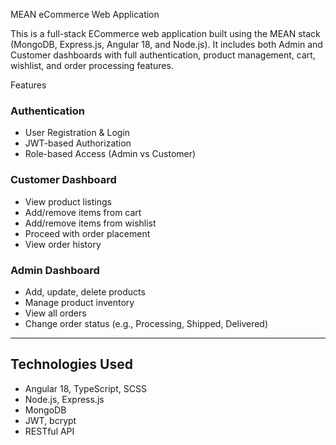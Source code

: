 MEAN eCommerce Web Application

This is a full-stack ECommerce web application built using the MEAN stack (MongoDB, Express.js, Angular 18, and Node.js). It includes both Admin and Customer dashboards with full authentication, product management, cart, wishlist, and order processing features.


Features

###  Authentication
- User Registration & Login
- JWT-based Authorization
- Role-based Access (Admin vs Customer)

### Customer Dashboard
- View product listings
- Add/remove items from cart
- Add/remove items from wishlist
- Proceed with order placement
- View order history

### Admin Dashboard
- Add, update, delete products
- Manage product inventory
- View all orders
- Change order status (e.g., Processing, Shipped, Delivered)

---

## Technologies Used

- Angular 18, TypeScript, SCSS   
- Node.js, Express.js             
- MongoDB                         
- JWT, bcrypt                     
- RESTful API               
